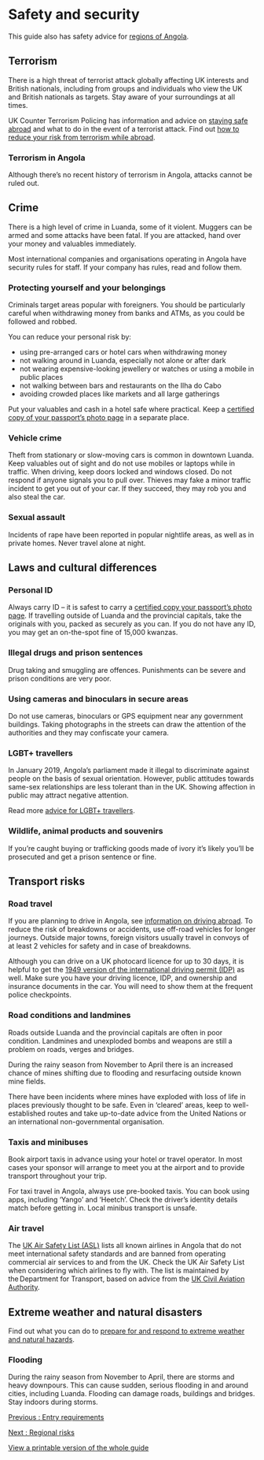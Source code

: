 # Safety and security

This guide also has safety advice for [regions of Angola](/foreign-travel-advice/angola/regional-risks).

## Terrorism

There is a high threat of terrorist attack globally affecting UK interests and British nationals, including from groups and individuals who view the UK and British nationals as targets. Stay aware of your surroundings at all times.

UK Counter Terrorism Policing has information and advice on [staying safe abroad](https://www.counterterrorism.police.uk/safetyadvice/) and what to do in the event of a terrorist attack. Find out [how to reduce your risk from terrorism while abroad](https://www.gov.uk/guidance/reduce-your-risk-from-terrorism-while-abroad).

### Terrorism in Angola

Although there’s no recent history of terrorism in Angola, attacks cannot be ruled out.

## Crime

There is a high level of crime in Luanda, some of it violent. Muggers can be armed and some attacks have been fatal. If you are attacked, hand over your money and valuables immediately.

Most international companies and organisations operating in Angola have security rules for staff. If your company has rules, read and follow them.

### Protecting yourself and your belongings

Criminals target areas popular with foreigners. You should be particularly careful when withdrawing money from banks and ATMs, as you could be followed and robbed.

You can reduce your personal risk by:

* using pre-arranged cars or hotel cars when withdrawing money
* not walking around in Luanda, especially not alone or after dark
* not wearing expensive-looking jewellery or watches or using a mobile in public places
* not walking between bars and restaurants on the Ilha do Cabo
* avoiding crowded places like markets and all large gatherings

Put your valuables and cash in a hotel safe where practical. Keep a [certified copy of your passport’s photo page](https://www.gov.uk/certifying-a-document) in a separate place.

### Vehicle crime

Theft from stationary or slow-moving cars is common in downtown Luanda. Keep valuables out of sight and do not use mobiles or laptops while in traffic. When driving, keep doors locked and windows closed. Do not respond if anyone signals you to pull over. Thieves may fake a minor traffic incident to get you out of your car. If they succeed, they may rob you and also steal the car.

### Sexual assault

Incidents of rape have been reported in popular nightlife areas, as well as in private homes. Never travel alone at night.

## Laws and cultural differences

### Personal ID

Always carry ID – it is safest to carry a [certified copy your passport’s photo page](https://www.gov.uk/certifying-a-document). If travelling outside of Luanda and the provincial capitals, take the originals with you, packed as securely as you can. If you do not have any ID, you may get an on-the-spot fine of 15,000 kwanzas.

### Illegal drugs and prison sentences

Drug taking and smuggling are offences. Punishments can be severe and prison conditions are very poor.

### Using cameras and binoculars in secure areas

Do not use cameras, binoculars or GPS equipment near any government buildings. Taking photographs in the streets can draw the attention of the authorities and they may confiscate your camera.

### LGBT+ travellers

In January 2019, Angola’s parliament made it illegal to discriminate against people on the basis of sexual orientation. However, public attitudes towards same-sex relationships are less tolerant than in the UK. Showing affection in public may attract negative attention.

Read more [advice for LGBT+ travellers](https://www.gov.uk/lesbian-gay-bisexual-and-transgender-foreign-travel-advice).

### Wildlife, animal products and souvenirs

If you’re caught buying or trafficking goods made of ivory it’s likely you’ll be prosecuted and get a prison sentence or fine.

## Transport risks

### Road travel

If you are planning to drive in Angola, see [information on driving abroad](https://www.gov.uk/driving-abroad). To reduce the risk of breakdowns or accidents, use off-road vehicles for longer journeys. Outside major towns, foreign visitors usually travel in convoys of at least 2 vehicles for safety and in case of breakdowns.

Although you can drive on a UK photocard licence for up to 30 days, it is helpful to get the [1949 version of the international driving permit (IDP)](https://www.gov.uk/driving-abroad/international-driving-permit) as well. Make sure you have your driving licence, IDP, and ownership and insurance documents in the car. You will need to show them at the frequent police checkpoints.

### Road conditions and landmines

Roads outside Luanda and the provincial capitals are often in poor condition. Landmines and unexploded bombs and weapons are still a problem on roads, verges and bridges.

During the rainy season from November to April there is an increased chance of mines shifting due to flooding and resurfacing outside known mine fields.

There have been incidents where mines have exploded with loss of life in places previously thought to be safe. Even in ‘cleared’ areas, keep to well-established routes and take up-to-date advice from the United Nations or an international non-governmental organisation.

### Taxis and minibuses

Book airport taxis in advance using your hotel or travel operator. In most cases your sponsor will arrange to meet you at the airport and to provide transport throughout your trip.

For taxi travel in Angola, always use pre-booked taxis. You can book using apps, including ‘Yango’ and ‘Heetch’. Check the driver’s identity details match before getting in. Local minibus transport is unsafe.

### Air travel

The [UK Air Safety List (ASL)](https://www.gov.uk/guidance/uk-air-safety-list#angola) lists all known airlines in Angola that do not meet international safety standards and are banned from operating commercial air services to and from the UK. Check the UK Air Safety List when considering which airlines to fly with. The list is maintained by the Department for Transport, based on advice from the [UK Civil Aviation Authority](https://www.caa.co.uk/Commercial-Industry/Airlines/Licensing/Requirements-and-guidance/Third-Country-Operator-Certificates).

## Extreme weather and natural disasters

Find out what you can do to [prepare for and respond to extreme weather and natural hazards](https://www.gov.uk/guidance/tropical-cyclones).

### Flooding

During the rainy season from November to April, there are storms and heavy downpours. This can cause sudden, serious flooding in and around cities, including Luanda. Flooding can damage roads, buildings and bridges. Stay indoors during storms.

[Previous
:
Entry requirements](/foreign-travel-advice/angola/entry-requirements)

[Next
:
Regional risks](/foreign-travel-advice/angola/regional-risks)

[View a printable version of the whole guide](/foreign-travel-advice/angola/print)